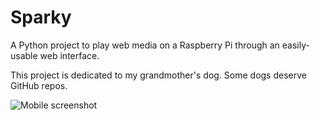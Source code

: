 Sparky
=======

A Python project to play web media on a Raspberry Pi through an easily-usable web interface.

This project is dedicated to my grandmother's dog. Some dogs deserve GitHub repos.


![Mobile screenshot](https://s3.amazonaws.com/pushbullet-uploads/udFaK-QaQSZZJ0vLYk39Fx5zAb5BeYhi7Fkv0p/Screenshot_2014-05-11-20-18-20.png "Mobile Screenshot")
